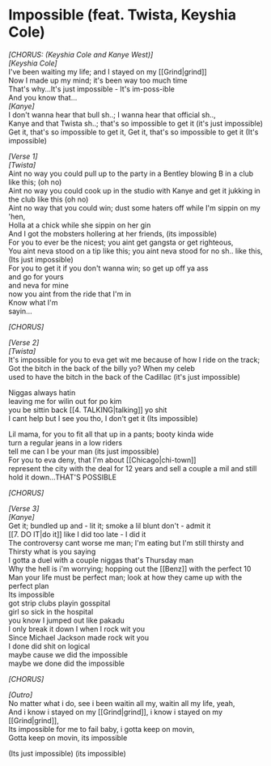 # Impossible (feat. Twista, Keyshia Cole)

_[CHORUS: (Keyshia Cole and Kanye West)]_  
_[Keyshia Cole]_  
I've been waiting my life; and I stayed on my [[Grind|grind]]  
Now I made up my mind; it's been way too much time  
That's why…It's just impossible - It's im-poss-ible  
And you know that…  
_[Kanye]_  
I don't wanna hear that bull sh..; I wanna hear that official sh..,  
Kanye and that Twista sh..; that's so impossible to get it (it's just impossible)  
Get it, that's so impossible to get it, Get it, that's so impossible to get it (It's impossible)  

_[Verse 1]_  
_[Twista]_  
Aint no way you could pull up to the party in a Bentley blowing B in a club like this; (oh no)  
Aint no way you could cook up in the studio with Kanye and get it jukking in the club like this (oh no)  
Aint no way that you could win; dust some haters off while I'm sippin on my 'hen,  
Holla at a chick while she sippin on her gin  
And I got the mobsters hollering at her friends, (its impossible)  
For you to ever be the nicest; you aint get gangsta or get righteous,  
You aint neva stood on a tip like this; you aint neva stood for no sh.. like this, (Its just impossible)  
For you to get it if you don't wanna win; so get up off ya ass  
and go for yours  
and neva for mine  
now you aint from the ride that I'm in  
Know what I'm  
sayin…  

_[CHORUS]_  

_[Verse 2]_  
_[Twista]_  
It's impossible for you to eva get wit me because of how I ride on the track;  
Got the bitch in the back of the billy yo? When my celeb  
used to have the bitch in the back of the Cadillac (it's just impossible)  

Niggas always hatin  
leaving me for wilin out for po kim  
you be sittin back [[4. TALKING|talking]] yo shit  
I cant help but I see you tho, I don't get it (Its impossible)  

Lil mama, for you to fit all that up in a pants; booty kinda wide  
turn a regular jeans in a low riders  
tell me can I be your man (its just impossible)  
For you to eva deny, that I'm about [[Chicago|chi-town]]  
represent the city with the deal for 12 years and sell a couple a mil and still hold it down…THAT'S POSSIBLE  

_[CHORUS]_  

_[Verse 3]_  
_[Kanye]_  
Get it; bundled up and - lit it; smoke a lil blunt don't - admit it  
[[7. DO IT|do it]] like I did too late - I did it  
The controversy cant worse me man; I'm eating but I'm still thirsty and  
Thirsty what is you saying  
I gotta a duel with a couple niggas that's Thursday man  
Why the hell is i'm worrying; hopping out the [[Benz]] with the perfect 10  
Man your life must be perfect man; look at how they came up with the perfect plan  
Its impossible  
got strip clubs playin gosspital  
girl so sick in the hospital  
you know I jumped out like pakadu  
I only break it down I when I rock wit you  
Since Michael Jackson made rock wit you  
I done did shit on logical  
maybe cause we did the impossible  
maybe we done did the impossible  

_[CHORUS]_  

_[Outro]_  
No matter what i do, see i been waitin all my, waitin all my life, yeah,  
And i know i stayed on my [[Grind|grind]], i know i stayed on my [[Grind|grind]],  
Its impossible for me to fail baby, i gotta keep on movin,  
Gotta keep on movin, its impossible  

(Its just impossible) (its impossible)
